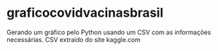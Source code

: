 # graficocovidvacinasbrasil
Gerando um gráfico pelo Python usando um CSV com as informações necessárias. CSV extraído do site kaggle.com
